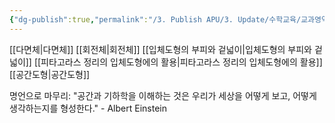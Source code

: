 ```yaml
---
{"dg-publish":true,"permalink":"/3. Publish APU/3. Update/수학교육/교과영역/수학영역/입체도형/","noteIcon":"","created":"","updated":""}
---
```


  
[[다면체\|다면체]]
[[회전체\|회전체]]
[[입체도형의 부피와 겉넓이\|입체도형의 부피와 겉넓이]]
[[피타고라스 정리의 입체도형에의 활용\|피타고라스 정리의 입체도형에의 활용]] 
[[공간도형\|공간도형]]

 
명언으로 마무리: "공간과 기하학을 이해하는 것은 우리가 세상을 어떻게 보고, 어떻게 생각하는지를 형성한다." - Albert Einstein